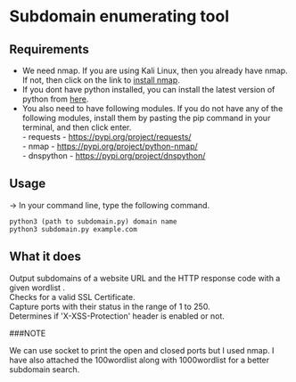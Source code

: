 # Subdomain enumerating tool

## Requirements
- We need nmap. If you are using Kali Linux, then you already have nmap. If not, then click on the link to [install nmap](https://nmap.org/download). <br/>
- If you dont have python installed, you can install the latest version of python from [here](https://www.python.org/downloads/). <br/>
- You also need to have following modules. If you do not have any of the following modules, install them by pasting the pip command in your terminal, and then click enter. <br/>
      - requests - https://pypi.org/project/requests/<br/>
      - nmap - https://pypi.org/project/python-nmap/<br/>
      - dnspython - https://pypi.org/project/dnspython/
      


## Usage
-> In your command line, type the following command.
```
python3 (path to subdomain.py) domain name
python3 subdomain.py example.com
```

## What it does
Output subdomains of a website URL and the HTTP response code with a given wordlist .<br/>
Checks for a valid SSL Certificate.<br/>
Capture ports with their status in the range of 1 to 250.<br/>
Determines if 'X-XSS-Protection' header is enabled or not.<br/>

###NOTE

We can use socket to print the open and closed ports but I used nmap. I have also attached the 100wordlist along with 1000wordlist for a better subdomain search.
